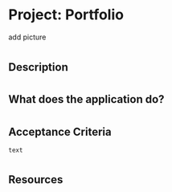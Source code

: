 # Project: Portfolio
add picture
#
## Description
#
## What does the application do?
#
## Acceptance Criteria
```
text
```
#
## Resources